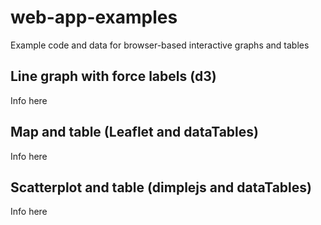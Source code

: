 web-app-examples
================

Example code and data for browser-based interactive graphs and tables

Line graph with force labels (d3)
----

Info here


Map and table (Leaflet and dataTables)
----

Info here


Scatterplot and table (dimplejs and dataTables)
----

Info here

